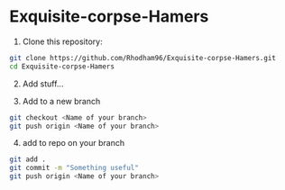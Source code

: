 # Exquisite-corpse-Hamers
1. Clone this repository:

```bash
git clone https://github.com/Rhodham96/Exquisite-corpse-Hamers.git
cd Exquisite-corpse-Hamers 
```



2. Add stuff...

3. Add to a new branch

```bash git branch <Name of your branch>
git checkout <Name of your branch>
git push origin <Name of your branch>
```



4. add to repo on your branch
```bash
git add .
git commit -m "Something useful"
git push origin <Name of your branch>
```
